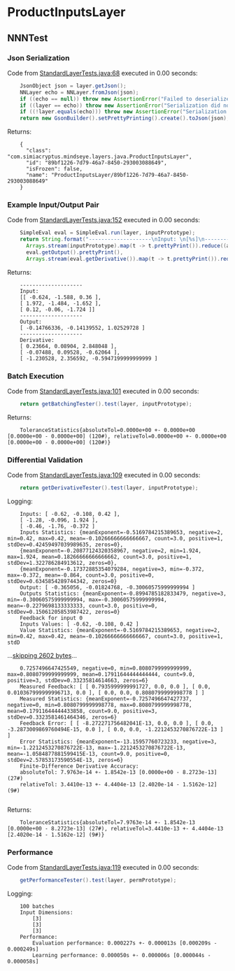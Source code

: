 # ProductInputsLayer
## NNNTest
### Json Serialization
Code from [StandardLayerTests.java:68](../../../../../../../../src/main/java/com/simiacryptus/mindseye/test/StandardLayerTests.java#L68) executed in 0.00 seconds: 
```java
    JsonObject json = layer.getJson();
    NNLayer echo = NNLayer.fromJson(json);
    if ((echo == null)) throw new AssertionError("Failed to deserialize");
    if ((layer == echo)) throw new AssertionError("Serialization did not copy");
    if ((!layer.equals(echo))) throw new AssertionError("Serialization not equal");
    return new GsonBuilder().setPrettyPrinting().create().toJson(json);
```

Returns: 

```
    {
      "class": "com.simiacryptus.mindseye.layers.java.ProductInputsLayer",
      "id": "89bf1226-7d79-46a7-8450-293003088649",
      "isFrozen": false,
      "name": "ProductInputsLayer/89bf1226-7d79-46a7-8450-293003088649"
    }
```



### Example Input/Output Pair
Code from [StandardLayerTests.java:152](../../../../../../../../src/main/java/com/simiacryptus/mindseye/test/StandardLayerTests.java#L152) executed in 0.00 seconds: 
```java
    SimpleEval eval = SimpleEval.run(layer, inputPrototype);
    return String.format("--------------------\nInput: \n[%s]\n--------------------\nOutput: \n%s\n--------------------\nDerivative: \n%s",
      Arrays.stream(inputPrototype).map(t -> t.prettyPrint()).reduce((a, b) -> a + ",\n" + b).get(),
      eval.getOutput().prettyPrint(),
      Arrays.stream(eval.getDerivative()).map(t -> t.prettyPrint()).reduce((a, b) -> a + ",\n" + b).get());
```

Returns: 

```
    --------------------
    Input: 
    [[ -0.624, -1.588, 0.36 ],
    [ 1.972, -1.484, -1.652 ],
    [ 0.12, -0.06, -1.724 ]]
    --------------------
    Output: 
    [ -0.14766336, -0.14139552, 1.02529728 ]
    --------------------
    Derivative: 
    [ 0.23664, 0.08904, 2.848048 ],
    [ -0.07488, 0.09528, -0.62064 ],
    [ -1.230528, 2.356592, -0.5947199999999999 ]
```



### Batch Execution
Code from [StandardLayerTests.java:101](../../../../../../../../src/main/java/com/simiacryptus/mindseye/test/StandardLayerTests.java#L101) executed in 0.00 seconds: 
```java
    return getBatchingTester().test(layer, inputPrototype);
```

Returns: 

```
    ToleranceStatistics{absoluteTol=0.0000e+00 +- 0.0000e+00 [0.0000e+00 - 0.0000e+00] (120#), relativeTol=0.0000e+00 +- 0.0000e+00 [0.0000e+00 - 0.0000e+00] (120#)}
```



### Differential Validation
Code from [StandardLayerTests.java:109](../../../../../../../../src/main/java/com/simiacryptus/mindseye/test/StandardLayerTests.java#L109) executed in 0.00 seconds: 
```java
    return getDerivativeTester().test(layer, inputPrototype);
```
Logging: 
```
    Inputs: [ -0.62, -0.108, 0.42 ],
    [ -1.28, -0.096, 1.924 ],
    [ -0.46, -1.76, -0.372 ]
    Inputs Statistics: {meanExponent=-0.5169784215389653, negative=2, min=0.42, max=0.42, mean=-0.10266666666666667, count=3.0, positive=1, stdDev=0.42459497039989635, zeros=0},
    {meanExponent=-0.20877124320358967, negative=2, min=1.924, max=1.924, mean=0.18266666666666662, count=3.0, positive=1, stdDev=1.322786284913612, zeros=0},
    {meanExponent=-0.17372885354079284, negative=3, min=-0.372, max=-0.372, mean=-0.864, count=3.0, positive=0, stdDev=0.6345854289744342, zeros=0}
    Output: [ -0.365056, -0.01824768, -0.30060575999999994 ]
    Outputs Statistics: {meanExponent=-0.8994785182833479, negative=3, min=-0.30060575999999994, max=-0.30060575999999994, mean=-0.2279698133333333, count=3.0, positive=0, stdDev=0.15061205853987422, zeros=0}
    Feedback for input 0
    Inputs Values: [ -0.62, -0.108, 0.42 ]
    Value Statistics: {meanExponent=-0.5169784215389653, negative=2, min=0.42, max=0.42, mean=-0.10266666666666667, count=3.0, positive=1, stdD
```
...[skipping 2602 bytes](etc/137.txt)...
```
    0.7257496647425549, negative=0, min=0.8080799999999999, max=0.8080799999999999, mean=0.17911644444444444, count=9.0, positive=3, stdDev=0.33235814614663, zeros=6}
    Measured Feedback: [ [ 0.7935999999991727, 0.0, 0.0 ], [ 0.0, 0.010367999999996713, 0.0 ], [ 0.0, 0.0, 0.8080799999998778 ] ]
    Measured Statistics: {meanExponent=-0.7257496647427737, negative=0, min=0.8080799999998778, max=0.8080799999998778, mean=0.17911644444433858, count=9.0, positive=3, stdDev=0.3323581461464346, zeros=6}
    Feedback Error: [ [ -8.272271756482041E-13, 0.0, 0.0 ], [ 0.0, -3.2873009869760494E-15, 0.0 ], [ 0.0, 0.0, -1.2212453270876722E-13 ] ]
    Error Statistics: {meanExponent=-13.15957760723233, negative=3, min=-1.2212453270876722E-13, max=-1.2212453270876722E-13, mean=-1.0584877881599415E-13, count=9.0, positive=0, stdDev=2.57853173590554E-13, zeros=6}
    Finite-Difference Derivative Accuracy:
    absoluteTol: 7.9763e-14 +- 1.8542e-13 [0.0000e+00 - 8.2723e-13] (27#)
    relativeTol: 3.4410e-13 +- 4.4404e-13 [2.4020e-14 - 1.5162e-12] (9#)
    
```

Returns: 

```
    ToleranceStatistics{absoluteTol=7.9763e-14 +- 1.8542e-13 [0.0000e+00 - 8.2723e-13] (27#), relativeTol=3.4410e-13 +- 4.4404e-13 [2.4020e-14 - 1.5162e-12] (9#)}
```



### Performance
Code from [StandardLayerTests.java:119](../../../../../../../../src/main/java/com/simiacryptus/mindseye/test/StandardLayerTests.java#L119) executed in 0.00 seconds: 
```java
    getPerformanceTester().test(layer, permPrototype);
```
Logging: 
```
    100 batches
    Input Dimensions:
    	[3]
    	[3]
    	[3]
    Performance:
    	Evaluation performance: 0.000227s +- 0.000013s [0.000209s - 0.000249s]
    	Learning performance: 0.000050s +- 0.000006s [0.000044s - 0.000058s]
    
```

